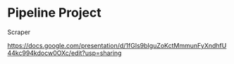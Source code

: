 # Pipeline Project
Scraper


https://docs.google.com/presentation/d/1fGIs9bIguZoKctMmmunFyXndhfU44kc994kdocw0OXc/edit?usp=sharing
